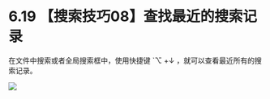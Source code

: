 # 6.19 【搜索技巧08】查找最近的搜索记录

在文件中搜索或者全局搜索框中，使用快捷键 `⌥  +↓ ，就可以查看最近所有的搜索记录。

![](http://image.iswbm.com/Kapture%202021-03-02%20at%2019.44.30.gif)

